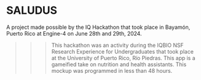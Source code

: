 # SALUDUS
A project made possible by the IQ Hackathon that took place in Bayamón, Puerto Rico at Engine-4 on June 28th and 29th, 2024.
>>> This hackathon was an activity during the IQBIO NSF Research Experience for Undergraduates that took place at the University of Puerto Rico, Río Piedras.
>>> This app is a gameified take on nutrition and health assistants.
>>> This mockup was programmed in less than 48 hours.
